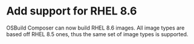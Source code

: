# Add support for RHEL 8.6

OSBuild Composer can now build RHEL 8.6 images. All image types are based
off RHEL 8.5 ones, thus the same set of image types is supported.
